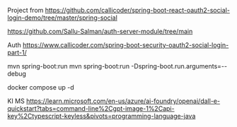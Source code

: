 Project from
https://github.com/callicoder/spring-boot-react-oauth2-social-login-demo/tree/master/spring-social

https://github.com/Sallu-Salman/auth-server-module/tree/main

Auth
https://www.callicoder.com/spring-boot-security-oauth2-social-login-part-1/

mvn spring-boot:run
mvn spring-boot:run -Dspring-boot.run.arguments=--debug


docker compose up -d

KI MS
https://learn.microsoft.com/en-us/azure/ai-foundry/openai/dall-e-quickstart?tabs=command-line%2Cgpt-image-1%2Capi-key%2Ctypescript-keyless&pivots=programming-language-java
